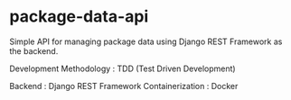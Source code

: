 # package-data-api
Simple API for managing package data using Django REST Framework as the backend.

Development Methodology : TDD (Test Driven Development)

Backend : Django REST Framework
Containerization : Docker

